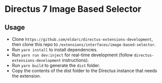 # Directus 7 Image Based Selector

## Usage

- Clone `https://github.com/eldarc/directus-extensions-development`, then clone this repo to `/extensions/interfaces/image-based-selector`.
- Run `yarn install` to install dependencies.
- Run `yarn run dev:inject` for real-time development (follow `directus-extensions-development` instructions).
- Run `yarn build` to generate the `dist` folder.
- Copy the contents of the dist folder to the Directus instance that needs the extension.
